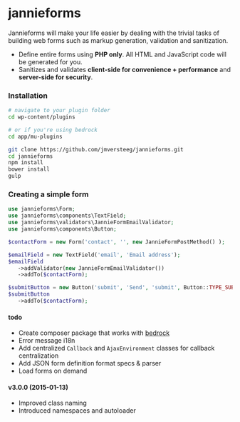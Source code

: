 jannieforms
===========

Jannieforms will make your life easier by dealing with the trivial tasks of building web forms such as markup generation, validation and sanitization.

 - Define entire forms using **PHP only**. All HTML and JavaScript code will be generated for you.
 - Sanitizes and validates **client-side for convenience + performance** and **server-side for security**.

### Installation

```bash
# navigate to your plugin folder
cd wp-content/plugins

# or if you're using bedrock
cd app/mu-plugins

git clone https://github.com/jmversteeg/jannieforms.git
cd jannieforms
npm install
bower install
gulp
```

### Creating a simple form

```php
use jannieforms\Form;
use jannieforms\components\TextField;
use jannieforms\validators\JannieFormEmailValidator;
use jannieforms\components\Button;

$contactForm = new Form('contact', '', new JannieFormPostMethod() );

$emailField = new TextField('email', 'Email address');
$emailField
   ->addValidator(new JannieFormEmailValidator())
   ->addTo($contactForm);

$submitButton = new Button('submit', 'Send', 'submit', Button::TYPE_SUBMIT);
$submitButton
   ->addTo($contactForm);
```

#### todo

 - Create composer package that works with [bedrock](https://github.com/roots/bedrock)
 - Error message i18n
 - Add centralized `Callback` and `AjaxEnvironment` classes for callback centralization
 - Add JSON form definition format specs & parser
 - Load forms on demand

#### v3.0.0 (2015-01-13)

 - Improved class naming
 - Introduced namespaces and autoloader
